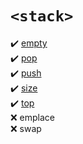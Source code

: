 # `<stack>`
:heavy_check_mark: [empty](empty.md)  
:heavy_check_mark: [pop](pop.md)  
:heavy_check_mark: [push](push.md)  
:heavy_check_mark: [size](size.md)  
:heavy_check_mark: [top](top.md)  
:x: emplace  
:x: swap  
